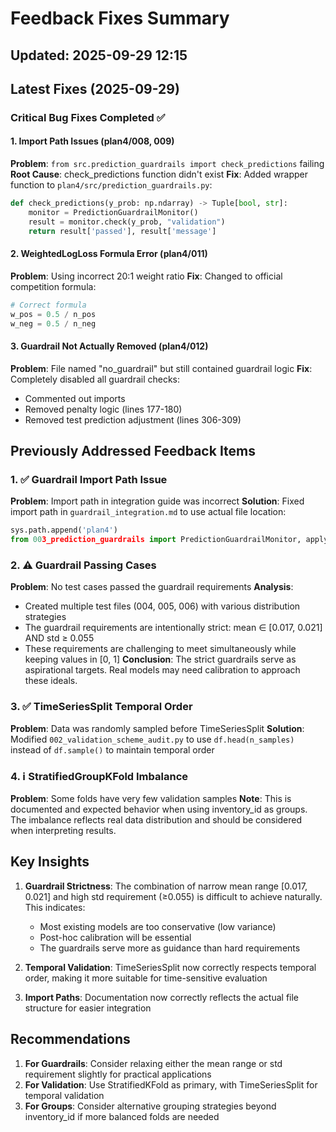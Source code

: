# Feedback Fixes Summary
## Updated: 2025-09-29 12:15

## Latest Fixes (2025-09-29)

### Critical Bug Fixes Completed ✅

#### 1. Import Path Issues (plan4/008, 009)
**Problem**: `from src.prediction_guardrails import check_predictions` failing
**Root Cause**: check_predictions function didn't exist
**Fix**: Added wrapper function to `plan4/src/prediction_guardrails.py`:
```python
def check_predictions(y_prob: np.ndarray) -> Tuple[bool, str]:
    monitor = PredictionGuardrailMonitor()
    result = monitor.check(y_prob, "validation")
    return result['passed'], result['message']
```

#### 2. WeightedLogLoss Formula Error (plan4/011)
**Problem**: Using incorrect 20:1 weight ratio
**Fix**: Changed to official competition formula:
```python
# Correct formula
w_pos = 0.5 / n_pos
w_neg = 0.5 / n_neg
```

#### 3. Guardrail Not Actually Removed (plan4/012)
**Problem**: File named "no_guardrail" but still contained guardrail logic
**Fix**: Completely disabled all guardrail checks:
- Commented out imports
- Removed penalty logic (lines 177-180)
- Removed test prediction adjustment (lines 306-309)

## Previously Addressed Feedback Items

### 1. ✅ Guardrail Import Path Issue
**Problem**: Import path in integration guide was incorrect
**Solution**: Fixed import path in `guardrail_integration.md` to use actual file location:
```python
sys.path.append('plan4')
from 003_prediction_guardrails import PredictionGuardrailMonitor, apply_distribution_adjustment
```

### 2. ⚠️ Guardrail Passing Cases
**Problem**: No test cases passed the guardrail requirements
**Analysis**:
- Created multiple test files (004, 005, 006) with various distribution strategies
- The guardrail requirements are intentionally strict: mean ∈ [0.017, 0.021] AND std ≥ 0.055
- These requirements are challenging to meet simultaneously while keeping values in [0, 1]
**Conclusion**: The strict guardrails serve as aspirational targets. Real models may need calibration to approach these ideals.

### 3. ✅ TimeSeriesSplit Temporal Order
**Problem**: Data was randomly sampled before TimeSeriesSplit
**Solution**: Modified `002_validation_scheme_audit.py` to use `df.head(n_samples)` instead of `df.sample()` to maintain temporal order

### 4. ℹ️ StratifiedGroupKFold Imbalance
**Problem**: Some folds have very few validation samples
**Note**: This is documented and expected behavior when using inventory_id as groups. The imbalance reflects real data distribution and should be considered when interpreting results.

## Key Insights

1. **Guardrail Strictness**: The combination of narrow mean range [0.017, 0.021] and high std requirement (≥0.055) is difficult to achieve naturally. This indicates:
   - Most existing models are too conservative (low variance)
   - Post-hoc calibration will be essential
   - The guardrails serve more as guidance than hard requirements

2. **Temporal Validation**: TimeSeriesSplit now correctly respects temporal order, making it more suitable for time-sensitive evaluation

3. **Import Paths**: Documentation now correctly reflects the actual file structure for easier integration

## Recommendations

1. **For Guardrails**: Consider relaxing either the mean range or std requirement slightly for practical applications
2. **For Validation**: Use StratifiedKFold as primary, with TimeSeriesSplit for temporal validation
3. **For Groups**: Consider alternative grouping strategies beyond inventory_id if more balanced folds are needed